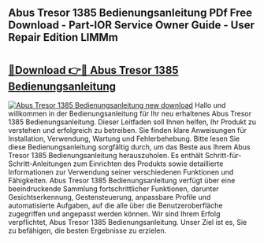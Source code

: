 ## Abus Tresor 1385 Bedienungsanleitung PDf Free Download - Part-IOR Service Owner Guide - User Repair Edition LlMMm

# <h2><a href="http://df19xs6.blite.top/?on=Abus+Tresor+1385+Bedienungsanleitung">🔗Download 👉🔴 Abus Tresor 1385 Bedienungsanleitung</a></h2>

[![Abus Tresor 1385 Bedienungsanleitung new download](https://i.imgur.com/lujVjoI.png)](http://df19xs6.blite.top/?on=Abus+Tresor+1385+Bedienungsanleitung)
Hallo und willkommen in der Bedienungsanleitung für Ihr neu erhaltenes Abus Tresor 1385 Bedienungsanleitung. Dieser Leitfaden soll Ihnen helfen, Ihr Produkt zu verstehen und erfolgreich zu betreiben. Sie finden klare Anweisungen für Installation, Verwendung, Wartung und Fehlerbehebung. Bitte lesen Sie diese Bedienungsanleitung sorgfältig durch, um das Beste aus Ihrem Abus Tresor 1385 Bedienungsanleitung herauszuholen. Es enthält Schritt-für-Schritt-Anleitungen zum Einrichten des Produkts sowie detaillierte Informationen zur Verwendung seiner verschiedenen Funktionen und Fähigkeiten. Abus Tresor 1385 Bedienungsanleitung verfügt über eine beeindruckende Sammlung fortschrittlicher Funktionen, darunter Gesichtserkennung, Gestensteuerung, anpassbare Profile und automatisierte Aufgaben, auf die alle über die Benutzeroberfläche zugegriffen und angepasst werden können. Wir sind Ihrem Erfolg verpflichtet, Abus Tresor 1385 Bedienungsanleitung. Unser Ziel ist es, Sie zu befähigen, die besten Ergebnisse zu erzielen.

